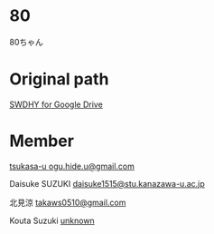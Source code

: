 # 80
80ちゃん

# Original path
<a href="https://drive.google.com/drive/u/0/folders/19vBwXucsIokRlx7sUrJF8FMKlW8F601F">
  SWDHY for Google Drive
</a>

# Member

<a href="https://github.com/tsukasa-u">
tsukasa-u
</a>
<span></span>
<a href="ogu.hide.u@gmail.com">
ogu.hide.u@gmail.com
</a>


Daisuke SUZUKI 
<a href="daisuke1515@stu.kanazawa-u.ac.jp">
daisuke1515@stu.kanazawa-u.ac.jp
</a>

北見涼
<a href="takaws0510@gmail.com">
takaws0510@gmail.com
</a>

Kouta Suzuki
<a href="">
unknown
</a>
